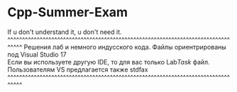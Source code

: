 # Cpp-Summer-Exam
If u don't understand it, u don't need it. 
^^^^^^^^^^^^^^^^^^^^^^^^^^^^^^^^^^^^^^^^^^^^^^^^^^^^^^^^^^^^^^^^^^^^^^^^^^^^^^^^^
  Решения лаб и немного индусского кода. Файлы ориентрированы под Visual Studio 17  
  Если вы используете другую IDE, то для вас только Lab*Task* файл.                
  Пользователям VS предлагается также stdfax                                        
^^^^^^^^^^^^^^^^^^^^^^^^^^^^^^^^^^^^^^^^^^^^^^^^^^^^^^^^^^^^^^^^^^^^^^^^^^^^^^^^^
